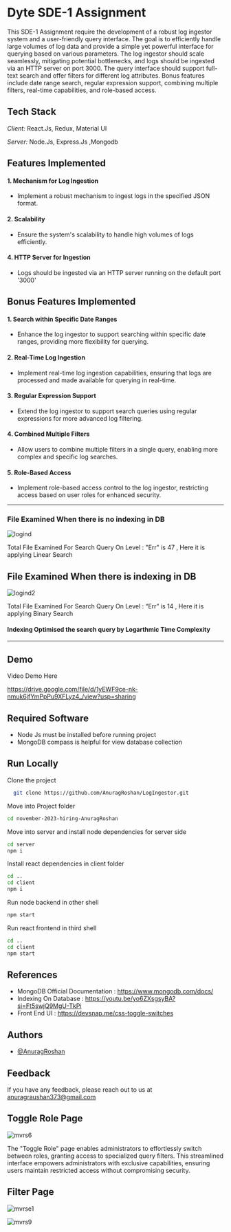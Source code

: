 # Dyte SDE-1 Assignment

This SDE-1 Assignment require the development of a robust log ingestor system and a user-friendly query interface. The goal is to efficiently handle large volumes of log data and provide a simple yet powerful interface for querying based on various parameters. The log ingestor should scale seamlessly, mitigating potential bottlenecks, and logs should be ingested via an HTTP server on port 3000. The query interface should support full-text search and offer filters for different log attributes. Bonus features include date range search, regular expression support, combining multiple filters, real-time capabilities, and role-based access.

## Tech Stack

*Client:* React.Js, Redux, Material UI

*Server:* Node.Js, Express.Js ,Mongodb

## Features Implemented

#### 1. Mechanism for Log Ingestion

- Implement a robust mechanism to ingest logs in the specified JSON format.

#### 2. Scalability

- Ensure the system's scalability to handle high volumes of logs efficiently.

#### 4. HTTP Server for Ingestion

- Logs should be ingested via an HTTP server running on the default port '3000'

## Bonus Features Implemented

#### 1. Search within Specific Date Ranges

- Enhance the log ingestor to support searching within specific date ranges, providing more flexibility for querying.

#### 2. Real-Time Log Ingestion

- Implement real-time log ingestion capabilities, ensuring that logs are processed and made available for querying in real-time.

#### 3. Regular Expression Support

- Extend the log ingestor to support search queries using regular expressions for more advanced log filtering.

#### 4. Combined Multiple Filters

- Allow users to combine multiple filters in a single query, enabling more complex and specific log searches.

#### 5. Role-Based Access

- Implement role-based access control to the log ingestor, restricting access based on user roles for enhanced security.

---

### File Examined When there is no indexing in DB

![logind](https://github.com/AnuragRoshan/images/blob/main/notIndex.png)

Total File Examined For Search Query On Level : "Err" is 47 , Here it is applying Linear Search

## File Examined When there is indexing in DB

![logind2](https://raw.githubusercontent.com/AnuragRoshan/images/main/index.png)

Total File Examined For Search Query On Level : “Err” is 14 , Here it is applying Binary Search

#### Indexing Optimised the search query by Logarthmic Time Complexity

---

## Demo

Video Demo Here

https://drive.google.com/file/d/1yEWF9ce-nk-nmuk6jfYmPpPu9XFLyz4_/view?usp=sharing

## Required Software

- Node Js must be installed before running project
- MongoDB compass is helpful for view database collection

## Run Locally

Clone the project

```bash
  git clone https://github.com/AnuragRoshan/LogIngestor.git
```

Move into Project folder

```bash
cd november-2023-hiring-AnuragRoshan
```

Move into server and install node dependencies for server side

```bash
cd server
npm i
```

Install react dependencies in client folder

```bash
cd ..
cd client
npm i
```

Run node backend in other shell

```bash
npm start
```

Run react frontend in third shell

```bash
cd ..
cd client
npm start
```

## References

- MongoDB Official Documentation : https://www.mongodb.com/docs/
- Indexing On Database : https://youtu.be/yo6ZXsgsyBA?si=Ft5swjQ9MgU-TkPi
- Front End UI : https://devsnap.me/css-toggle-switches

## Authors

- [@AnuragRoshan](https://github.com/AnuragRoshan)

## Feedback

If you have any feedback, please reach out to us at anuragraushan373@gmail.com

## Toggle Role Page

![mvrs6](https://github.com/AnuragRoshan/images/blob/main/log1.png)

The "Toggle Role" page enables administrators to effortlessly switch between roles, granting access to specialized query filters. This streamlined interface empowers administrators with exclusive capabilities, ensuring users maintain restricted access without compromising security.

## Filter Page

![mvrse1](https://github.com/AnuragRoshan/images/blob/main/log2.png)

![mvrs9](https://github.com/AnuragRoshan/images/blob/main/log3.png)
